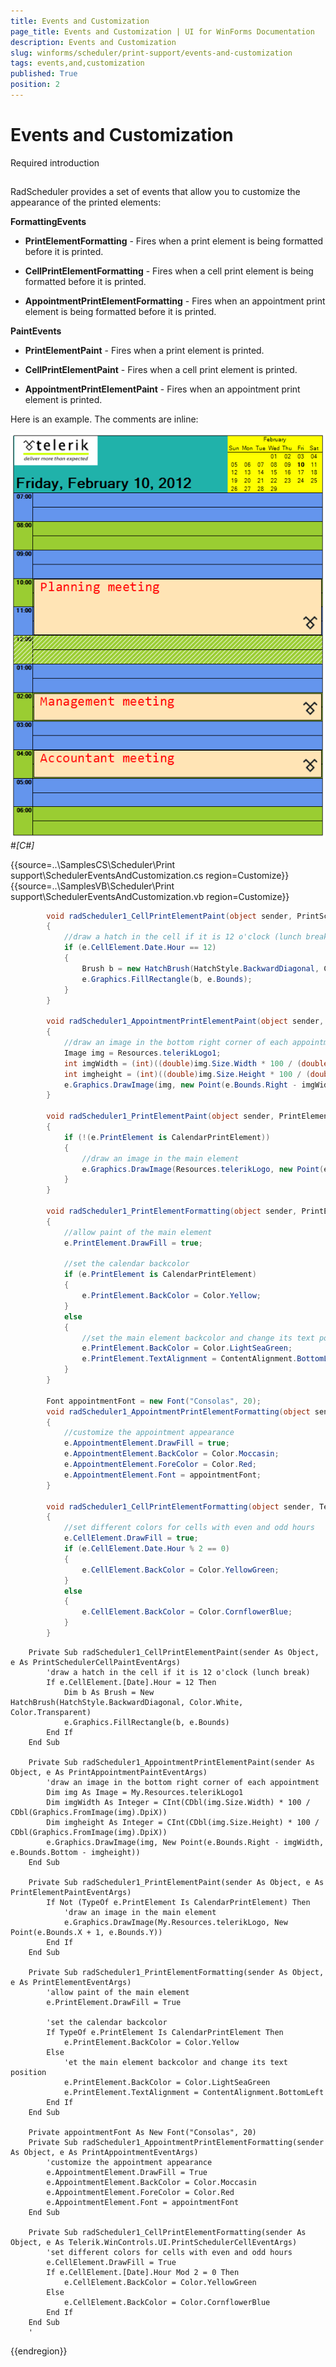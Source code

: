 ```yaml
---
title: Events and Customization
page_title: Events and Customization | UI for WinForms Documentation
description: Events and Customization
slug: winforms/scheduler/print-support/events-and-customization
tags: events,and,customization
published: True
position: 2
---
```


# Events and Customization



Required introduction

## 

RadScheduler provides a set of events that allow you to customize the appearance of the printed elements:

__FormattingEvents__

* __PrintElementFormatting__ - Fires when a print element is being formatted before it is printed.

* __CellPrintElementFormatting__ - Fires when a cell print element is being formatted before it is printed.

* __AppointmentPrintElementFormatting__ - Fires when an appointment print element is being formatted before it is printed.

__PaintEvents__

* __PrintElementPaint__ - Fires when a print element is printed.

* __CellPrintElementPaint__ - Fires when a cell print element is printed.

* __AppointmentPrintElementPaint__ - Fires when an appointment print element is printed.

Here is an example. The comments are inline:

![scheduler-print-support-events](images/scheduler-print-support-events.png)#_[C#]_

	



{{source=..\SamplesCS\Scheduler\Print support\SchedulerEventsAndCustomization.cs region=Customize}} 
{{source=..\SamplesVB\Scheduler\Print support\SchedulerEventsAndCustomization.vb region=Customize}} 

````C#
        void radScheduler1_CellPrintElementPaint(object sender, PrintSchedulerCellPaintEventArgs e)
        {
            //draw a hatch in the cell if it is 12 o'clock (lunch break)
            if (e.CellElement.Date.Hour == 12)
            {
                Brush b = new HatchBrush(HatchStyle.BackwardDiagonal, Color.White, Color.Transparent);
                e.Graphics.FillRectangle(b, e.Bounds);
            }
        }

        void radScheduler1_AppointmentPrintElementPaint(object sender, PrintAppointmentPaintEventArgs e)
        {
            //draw an image in the bottom right corner of each appointment
            Image img = Resources.telerikLogo1;
            int imgWidth = (int)((double)img.Size.Width * 100 / (double)Graphics.FromImage(img).DpiX);
            int imgheight = (int)((double)img.Size.Height * 100 / (double)Graphics.FromImage(img).DpiX);
            e.Graphics.DrawImage(img, new Point(e.Bounds.Right - imgWidth, e.Bounds.Bottom - imgheight));
        }

        void radScheduler1_PrintElementPaint(object sender, PrintElementPaintEventArgs e)
        {
            if (!(e.PrintElement is CalendarPrintElement))
            {
                //draw an image in the main element
                e.Graphics.DrawImage(Resources.telerikLogo, new Point(e.Bounds.X +1, e.Bounds.Y));
            }
        }

        void radScheduler1_PrintElementFormatting(object sender, PrintElementEventArgs e)
        {
            //allow paint of the main element
            e.PrintElement.DrawFill = true;

            //set the calendar backcolor
            if (e.PrintElement is CalendarPrintElement)
            {
                e.PrintElement.BackColor = Color.Yellow;
            }
            else
            {
                //set the main element backcolor and change its text position
                e.PrintElement.BackColor = Color.LightSeaGreen;
                e.PrintElement.TextAlignment = ContentAlignment.BottomLeft;
            }
        }

        Font appointmentFont = new Font("Consolas", 20);
        void radScheduler1_AppointmentPrintElementFormatting(object sender, PrintAppointmentEventArgs e)
        {
            //customize the appointment appearance
            e.AppointmentElement.DrawFill = true;
            e.AppointmentElement.BackColor = Color.Moccasin;
            e.AppointmentElement.ForeColor = Color.Red;
            e.AppointmentElement.Font = appointmentFont;
        }

        void radScheduler1_CellPrintElementFormatting(object sender, Telerik.WinControls.UI.PrintSchedulerCellEventArgs e)
        {
            //set different colors for cells with even and odd hours
            e.CellElement.DrawFill = true;
            if (e.CellElement.Date.Hour % 2 == 0)
            {
                e.CellElement.BackColor = Color.YellowGreen;
            }
            else
            {
                e.CellElement.BackColor = Color.CornflowerBlue;
            }
        }
````
````VB.NET
    Private Sub radScheduler1_CellPrintElementPaint(sender As Object, e As PrintSchedulerCellPaintEventArgs)
        'draw a hatch in the cell if it is 12 o'clock (lunch break)
        If e.CellElement.[Date].Hour = 12 Then
            Dim b As Brush = New HatchBrush(HatchStyle.BackwardDiagonal, Color.White, Color.Transparent)
            e.Graphics.FillRectangle(b, e.Bounds)
        End If
    End Sub

    Private Sub radScheduler1_AppointmentPrintElementPaint(sender As Object, e As PrintAppointmentPaintEventArgs)
        'draw an image in the bottom right corner of each appointment
        Dim img As Image = My.Resources.telerikLogo1
        Dim imgWidth As Integer = CInt(CDbl(img.Size.Width) * 100 / CDbl(Graphics.FromImage(img).DpiX))
        Dim imgheight As Integer = CInt(CDbl(img.Size.Height) * 100 / CDbl(Graphics.FromImage(img).DpiX))
        e.Graphics.DrawImage(img, New Point(e.Bounds.Right - imgWidth, e.Bounds.Bottom - imgheight))
    End Sub

    Private Sub radScheduler1_PrintElementPaint(sender As Object, e As PrintElementPaintEventArgs)
        If Not (TypeOf e.PrintElement Is CalendarPrintElement) Then
            'draw an image in the main element
            e.Graphics.DrawImage(My.Resources.telerikLogo, New Point(e.Bounds.X + 1, e.Bounds.Y))
        End If
    End Sub

    Private Sub radScheduler1_PrintElementFormatting(sender As Object, e As PrintElementEventArgs)
        'allow paint of the main element
        e.PrintElement.DrawFill = True

        'set the calendar backcolor
        If TypeOf e.PrintElement Is CalendarPrintElement Then
            e.PrintElement.BackColor = Color.Yellow
        Else
            'et the main element backcolor and change its text position
            e.PrintElement.BackColor = Color.LightSeaGreen
            e.PrintElement.TextAlignment = ContentAlignment.BottomLeft
        End If
    End Sub

    Private appointmentFont As New Font("Consolas", 20)
    Private Sub radScheduler1_AppointmentPrintElementFormatting(sender As Object, e As PrintAppointmentEventArgs)
        'customize the appointment appearance
        e.AppointmentElement.DrawFill = True
        e.AppointmentElement.BackColor = Color.Moccasin
        e.AppointmentElement.ForeColor = Color.Red
        e.AppointmentElement.Font = appointmentFont
    End Sub

    Private Sub radScheduler1_CellPrintElementFormatting(sender As Object, e As Telerik.WinControls.UI.PrintSchedulerCellEventArgs)
        'set different colors for cells with even and odd hours
        e.CellElement.DrawFill = True
        If e.CellElement.[Date].Hour Mod 2 = 0 Then
            e.CellElement.BackColor = Color.YellowGreen
        Else
            e.CellElement.BackColor = Color.CornflowerBlue
        End If
    End Sub
    '
````

{{endregion}} 



